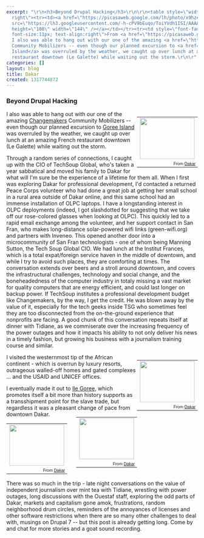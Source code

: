 ```yaml
---
excerpt: "\r\n<h3>Beyond Drupal Hacking</h3>\r\n\r\n<table style=\"width:auto; float:
  right\"><tr><td><a href=\"https://picasaweb.google.com/lh/photo/x9hze08wNoUD3Tyy09X6t4xTTBa8__GOmRmIhgJU4h4?feat=embedwebsite\"><img
  src=\"https://lh3.googleusercontent.com/-h-cPV9bEuqo/ToiYVdh1ISI/AAAAAAAADds/VqsCgVJ5T7c/s144/IMG_6629.JPG\"
  height=\"108\" width=\"144\" /></a></td></tr><tr><td style=\"font-family:arial,sans-serif;
  font-size:11px; text-align:right\">From <a href=\"https://picasaweb.google.com/joncamfield/Dakar?authuser=0&authkey=Gv1sRgCOGEgYy1oY-YBw&feat=embedwebsite\">Dakar</a></td></tr></table>
  I also was able to hang out with our one of the amazing <a href=\"http://www.changemakers.com/\">Changemakers</a>
  Community Mobilizers -- even though our planned excursion to <a href=\"http://en.wikipedia.org/wiki/Gor%C3%A9e\">Goree
  Island</a> was overruled by the weather, we caught up over lunch at an amazing French
  restaurant downtown (Le Galette) while waiting out the storm.\r\n\r"
categories: []
layout: blog
title: Dakar
created: 1317744872
---
```


<h3>Beyond Drupal Hacking</h3>

<table style="width:auto; float: right"><tr><td><a href="https://picasaweb.google.com/lh/photo/x9hze08wNoUD3Tyy09X6t4xTTBa8__GOmRmIhgJU4h4?feat=embedwebsite"><img src="https://lh3.googleusercontent.com/-h-cPV9bEuqo/ToiYVdh1ISI/AAAAAAAADds/VqsCgVJ5T7c/s144/IMG_6629.JPG" height="108" width="144" /></a></td></tr><tr><td style="font-family:arial,sans-serif; font-size:11px; text-align:right">From <a href="https://picasaweb.google.com/joncamfield/Dakar?authuser=0&authkey=Gv1sRgCOGEgYy1oY-YBw&feat=embedwebsite">Dakar</a></td></tr></table> I also was able to hang out with our one of the amazing <a href="http://www.changemakers.com/">Changemakers</a> Community Mobilizers -- even though our planned excursion to <a href="http://en.wikipedia.org/wiki/Gor%C3%A9e">Goree Island</a> was overruled by the weather, we caught up over lunch at an amazing French restaurant downtown (Le Galette) while waiting out the storm.

Through a random series of connections, I caught up with the CIO of TechSoup Global, who's taken a year sabbatical and moved his family to Dakar for what will I'm sure be the experience of a lifetime for them all. When I first was exploring Dakar for professional development, I'd contacted a returned Peace Corps volunteer who had done a great job at getting her small school in a rural area outside of Dakar online, and this same school had an immense installation of OLPC laptops.  I have a longstanding interest in OLPC deployments (indeed, I got slashdotted for suggesting that we take off our rose-colored glasses when looking at OLPC).  This quickly led to a rapid email exchange among the volunteer, and her support contact in San Fran, who makes long-distance solar-powered wifi links (green-wifi.org) and partners with Inveneo.  This opened another door into a microcommunity of San Fran technologists - one of whom being Manning Sutton, the Tech Soup Global CIO.  We had lunch at the Institut Frances, which is a total expat/foreign service haven in the middle of downtown, and while I try to avoid such places, they are comforting at times.  The conversation extends over beers and a stroll around downtown, and covers the infrastructural challenges, technology and social change, and the boneheadedness of the computer industry in totaly missing a vast market for quality computers that are energy efficient, and could last longer on backup power. If TechSoup institutes a professional development budget like Changemakers, by the way, I get the credit.  He was blown away by the value of it, especially for the tech geeks inside TSG who sometimes feel they are too disconnected from the on-the-ground experience that nonprofits are facing.  A good chunk of this conversation repeats itself at dinner with Tidiane, as we commiserate over the increasing frequency of the power outages and how it impacts his ability to not only deliver his news in a timely fashion, but growing his business with a journalism training course and similar. 

<table style="width:auto; float: right" ><tr><td><a href="https://picasaweb.google.com/lh/photo/h-yDRh4Y37vZ5mq3BBwxFoxTTBa8__GOmRmIhgJU4h4?feat=embedwebsite"><img src="https://lh3.googleusercontent.com/-t3hefKEDD8U/ToiXsYp9BPI/AAAAAAAADbc/HCTsSsjxRCw/s144/IMG_6581.JPG" height="108" width="144" /></a></td></tr><tr><td style="font-family:arial,sans-serif; font-size:11px; text-align:right">From <a href="https://picasaweb.google.com/joncamfield/Dakar?authuser=0&authkey=Gv1sRgCOGEgYy1oY-YBw&feat=embedwebsite">Dakar</a></td></tr></table> I visited the westernmost tip of the African continent - which is overrun by luxury resorts, outrageous walled-off homes and gated complexes ... and the USAID and UNICEF offices.

I eventually made it out to <a href="http://en.wikipedia.org/wiki/Gor%C3%A9e">Ile Goree</a>, which promotes itself a bit more than history supports as a transshipment point for the slave trade, but regardless it was a pleasant change of pace from downtown Dakar.  <table style="width:auto; float: right"><tr><td><a href="https://picasaweb.google.com/lh/photo/7QXbgvIZmWzHIALq4Kr_24xTTBa8__GOmRmIhgJU4h4?feat=embedwebsite"><img src="https://lh5.googleusercontent.com/-F9q4WhmrwjE/ToiYY_m9K-I/AAAAAAAADd4/bOZSh5LcXEE/s144/IMG_6642.JPG" height="108" width="144" /></a></td></tr><tr><td style="font-family:arial,sans-serif; font-size:11px; text-align:right">From <a href="https://picasaweb.google.com/joncamfield/Dakar?authuser=0&authkey=Gv1sRgCOGEgYy1oY-YBw&feat=embedwebsite">Dakar</a></td></tr></table> <table style="width:auto;"><tr><td><a href="https://picasaweb.google.com/lh/photo/Hnc0Oqw3xFM-I5YJflHU6IxTTBa8__GOmRmIhgJU4h4?feat=embedwebsite"><img src="https://lh3.googleusercontent.com/-o8yTlTkrt8Q/ToiaEfF1TMI/AAAAAAAADjM/NEyXW2Ci9nQ/s144/IMG_6748.JPG" height="108" width="144" /></a></td></tr><tr><td style="font-family:arial,sans-serif; font-size:11px; text-align:right">From <a href="https://picasaweb.google.com/joncamfield/Dakar?authuser=0&authkey=Gv1sRgCOGEgYy1oY-YBw&feat=embedwebsite">Dakar</a></td></tr></table>

There was so much in the trip - late night conversations on the value of independent journalism over mint tea with Tidiane, wrestling with power outages, long discussions with the Ouestaf staff, exploring the odd parts of Dakar, markets and capitalism gone amok, frustrations, random neighborhood drum circles, reminders of the annoyances of licenses and other software restrictions when there are so many other challenges to deal with, musings on Drupal 7  -- but this post is already getting long.  Come by and chat for more stories and a goat sound recording.
